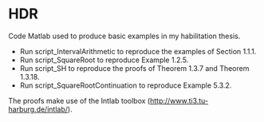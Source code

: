 # HDR
Code Matlab used to produce basic examples in my habilitation thesis.

- Run script_IntervalArithmetic to reproduce the examples of Section 1.1.1.
- Run script_SquareRoot to reproduce Example 1.2.5.
- Run script_SH to reproduce the proofs of Theorem 1.3.7 and Theorem 1.3.18.
- Run script_SquareRootContinuation to reproduce Example 5.3.2.

The proofs make use of the Intlab toolbox (http://www.ti3.tu-harburg.de/intlab/).
